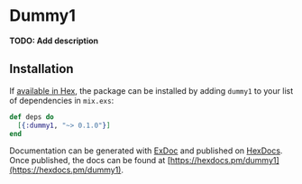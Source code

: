 # Dummy1

**TODO: Add description**

## Installation

If [available in Hex](https://hex.pm/docs/publish), the package can be installed
by adding `dummy1` to your list of dependencies in `mix.exs`:

```elixir
def deps do
  [{:dummy1, "~> 0.1.0"}]
end
```

Documentation can be generated with [ExDoc](https://github.com/elixir-lang/ex_doc)
and published on [HexDocs](https://hexdocs.pm). Once published, the docs can
be found at [https://hexdocs.pm/dummy1](https://hexdocs.pm/dummy1).

